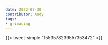 ```yaml
---
date: 2022-07-30
contributor: Andy
tags:
- grimacing
---
```


{{< tweet-simple "1553578239557353472" >}}

<!-- {< tweet user="ArmandDoma" id="1553578239557353472" >}} -->
